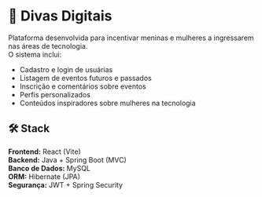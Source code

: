# 💜 Divas Digitais

Plataforma desenvolvida para incentivar meninas e mulheres a ingressarem nas áreas de tecnologia.  
O sistema inclui:
- Cadastro e login de usuárias
- Listagem de eventos futuros e passados
- Inscrição e comentários sobre eventos
- Perfis personalizados
- Conteúdos inspiradores sobre mulheres na tecnologia

## 🛠️ Stack

**Frontend:** React (Vite)  
**Backend:** Java + Spring Boot (MVC)  
**Banco de Dados:** MySQL  
**ORM:** Hibernate (JPA)  
**Segurança:** JWT + Spring Security
